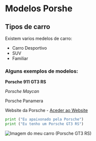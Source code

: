 # Modelos Porshe

## Tipos de carro

Existem varios medelos de carro:
 - Carro Desportivo
 - SUV
 - Familiar 

### Alguns exemplos de modelos: 

**Porsche 911 GT3 RS**

_Porsche Maycan_

Porsche Panamera

Website da Porsche - [Aceder ao Website](https://www.porsche.com/portugal/)

``` Python
print ("Eu apaixonado pela Porsche")
print ("Eu tenho um Porsche GT3 RS")
```

![Imagem do meu carro (Porsche GT3 RS)](https://e7.pngegg.com/pngimages/452/296/png-clipart-porsche-macan-2017-porsche-911-carrera-s-2017-porsche-911-carrera-gts-2018-porsche-911-turbo-porsche-compact-car-convertible.png)